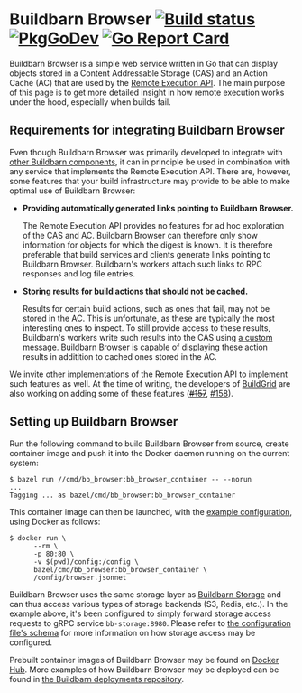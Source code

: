 # Buildbarn Browser [![Build status](https://github.com/buildbarn/bb-browser/workflows/master/badge.svg)](https://github.com/buildbarn/bb-browser/actions) [![PkgGoDev](https://pkg.go.dev/badge/github.com/buildbarn/bb-browser)](https://pkg.go.dev/github.com/buildbarn/bb-browser) [![Go Report Card](https://goreportcard.com/badge/github.com/buildbarn/bb-browser)](https://goreportcard.com/report/github.com/buildbarn/bb-browser)

Buildbarn Browser is a simple web service written in Go that can display
objects stored in a Content Addressable Storage (CAS) and an Action
Cache (AC) that are used by the [Remote Execution API](https://github.com/bazelbuild/remote-apis).
The main purpose of this page is to get more detailed insight in how
remote execution works under the hood, especially when builds fail.

## Requirements for integrating Buildbarn Browser

Even though Buildbarn Browser was primarily developed to integrate with
[other Buildbarn components](https://github.com/buildbarn/bb-remote-execution),
it can in principle be used in combination with any service that
implements the Remote Execution API. There are, however, some features
that your build infrastructure may provide to be able to make optimal
use of Buildbarn Browser:

- **Providing automatically generated links pointing to Buildbarn Browser.**

  The Remote Execution API provides no features for ad hoc exploration
  of the CAS and AC. Buildbarn Browser can therefore only show
  information for objects for which the digest is known. It is therefore
  preferable that build services and clients generate links pointing to
  Buildbarn Browser. Buildbarn's workers attach such links to RPC
  responses and log file entries.

- **Storing results for build actions that should not be cached.**

  Results for certain build actions, such as ones that fail, may not be
  stored in the AC. This is unfortunate, as these are typically the most
  interesting ones to inspect. To still provide access to these results,
  Buildbarn's workers write such results into the CAS using
  [a custom message](https://github.com/buildbarn/bb-storage/blob/master/pkg/proto/cas/cas.proto).
  Buildbarn Browser is capable of displaying these action results in
  additition to cached ones stored in the AC.

We invite other implementations of the Remote Execution API to implement
such features as well. At the time of writing, the developers of
[BuildGrid](https://gitlab.com/BuildGrid) are also working on adding
some of these features (~~[#157](https://gitlab.com/BuildGrid/buildgrid/issues/157)~~,
[#158](https://gitlab.com/BuildGrid/buildgrid/issues/158)).

## Setting up Buildbarn Browser

Run the following command to build Buildbarn Browser from source, create
container image and push it into the Docker daemon running on the
current system:

```
$ bazel run //cmd/bb_browser:bb_browser_container -- --norun
...
Tagging ... as bazel/cmd/bb_browser:bb_browser_container
```

This container image can then be launched, with the
[example configuration](https://github.com/buildbarn/bb-browser/blob/master/browser-example.jsonnet),
using Docker as follows:

```
$ docker run \
      --rm \
      -p 80:80 \
      -v $(pwd)/config:/config \
      bazel/cmd/bb_browser:bb_browser_container \
      /config/browser.jsonnet
```

Buildbarn Browser uses the same storage layer as
[Buildbarn Storage](https://github.com/buildbarn/bb-storage) and can thus
access various types of storage backends (S3, Redis, etc.). In the example
above, it's been configured to simply forward storage access requests to
gRPC service `bb-storage:8980`.  Please refer to
[the configuration file's schema](https://github.com/buildbarn/bb-storage/blob/master/pkg/proto/configuration/blobstore/blobstore.proto)
for more information on how storage access may be configured.

Prebuilt container images of Buildbarn Browser may be found on
[Docker Hub](https://hub.docker.com/r/buildbarn/bb-browser). More
examples of how Buildbarn Browser may be deployed can be found in
[the Buildbarn deployments repository](https://github.com/buildbarn/bb-deployments).
